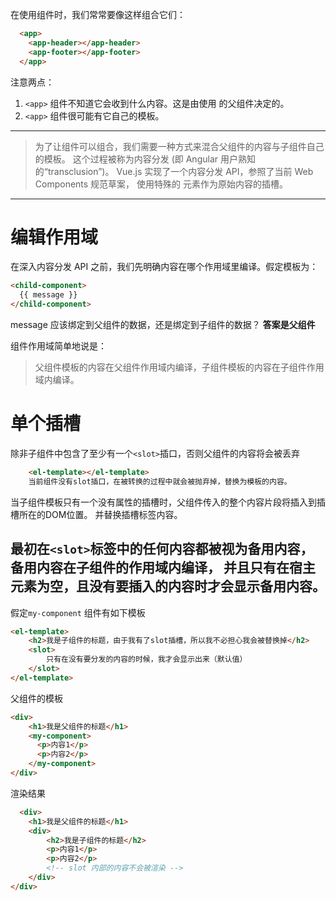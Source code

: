 在使用组件时，我们常常要像这样组合它们：
```html
  <app>
    <app-header></app-header>
    <app-footer></app-footer>
  </app>
```
注意两点：
1. `<app>` 组件不知道它会收到什么内容。这是由使用 <app> 的父组件决定的。
2. `<app>` 组件很可能有它自己的模板。
---------------------
> 为了让组件可以组合，我们需要一种方式来混合父组件的内容与子组件自己的模板。
这个过程被称为内容分发 (即 Angular 用户熟知的“transclusion”)。
Vue.js 实现了一个内容分发 API，参照了当前 Web Components 规范草案，
使用特殊的 <slot> 元素作为原始内容的插槽。

---------------------
# 编辑作用域

在深入内容分发 API 之前，我们先明确内容在哪个作用域里编译。假定模板为：
```html
<child-component>
  {{ message }}
</child-component>
```
message 应该绑定到父组件的数据，还是绑定到子组件的数据？
<strong>答案是父组件</strong>

组件作用域简单地说是：
>父组件模板的内容在父组件作用域内编译，子组件模板的内容在子组件作用域内编译。

# 单个插槽
除非子组件中包含了至少有一个`<slot>`插口，否则父组件的内容将会被丢弃
```html
    <el-template></el-template>
    当前组件没有slot插口，在被转换的过程中就会被抛弃掉，替换为模板的内容。
```
当子组件模板只有一个没有属性的插槽时，父组件传入的整个内容片段将插入到插槽所在的DOM位置。
并替换插槽标签内容。

最初在`<slot>`标签中的任何内容都被视为备用内容，备用内容在子组件的作用域内编译，
并且只有在宿主元素为空，且没有要插入的内容时才会显示备用内容。
------
假定`my-component` 组件有如下模板
```html
<el-template>
    <h2>我是子组件的标题，由于我有了slot插槽，所以我不必担心我会被替换掉</h2>
    <slot>
        只有在没有要分发的内容的时候，我才会显示出来（默认值）
    </slot>
</el-template>
```
父组件的模板
```html
<div>
    <h1>我是父组件的标题</h1>
    <my-component>
      <p>内容1</p>
      <p>内容2</p>
    </my-component>
</div>
```
渲染结果
```html
  <div>
    <h1>我是父组件的标题</h1>
    <div>
        <h2>我是子组件的标题</h2>
        <p>内容1</p>
        <p>内容2</p>
        <!-- slot 内部的内容不会被渲染 -->
    </div>
</div>
```
